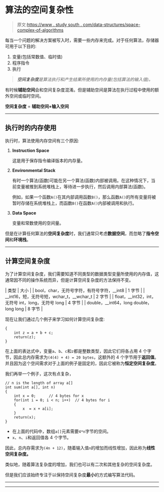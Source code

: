 # 算法的空间复杂性

> 原文:[https://www . study south . com/data-structures/space-complex-of-algorithms](https://www.studytonight.com/data-structures/space-complexity-of-algorithms)

每当一个问题的解决方案被写入时，需要一些内存来完成。对于任何算法，存储器可用于以下目的:

1.  变量(包括常数值、临时值)
2.  程序指令
3.  执行

> ***空间复杂度**是算法执行和产生结果所使用的内存量(包括算法的输入值)。*

有时候**辅助空间**会和空间复杂度混淆。但是辅助空间是算法在执行过程中使用的额外空间或临时空间。

**空间复杂度** = **辅助空间+输入空间**

* * *

## 执行时的内存使用

执行时，算法使用内存空间有三个原因:

1.  **Instruction Space**

    这是用于保存指令编译版本的内存量。

2.  **Environmental Stack**

    有时一个算法(函数)可能在另一个算法(函数)内部被调用。在这种情况下，当前变量被推到系统堆栈上，等待进一步执行，然后调用内部算法(函数)。

    例如，如果一个函数`A()`在其内部调用函数`B()`，那么函数`A()`的所有变量将被暂时存储在系统堆栈上，而函数`B()`在函数`A()`内部被调用和执行。

3.  **Data Space**

    变量和常数使用的空间量。

但是在计算任何算法的**空间复杂度**时，我们通常只考虑**数据空间**，而忽略了**指令空间**和**环境栈**。

* * *

## 计算空间复杂度

为了计算空间复杂度，我们需要知道不同类型的数据类型变量所使用的内存值，这通常因不同的操作系统而异，但是计算空间复杂度的方法保持不变。

| 类型 | 大小 |
| bool，char，无符号字符，有符号字符，__int8 | 1 字节 |
| __int16，短，无符号短，wchar_t，__wchar_t | 2 字节 |
| float，__int32，int，无符号 int，long，无符号 long | 4 字节 |
| double，__int64，long double，long long | 8 字节 |

现在让我们通过几个例子来学习如何计算空间复杂度:

```
{
    int z = a + b + c;
    return(z);
}
```

在上面的表达式中，变量`a`、`b`、`c`和`z`都是整数类型，因此它们将各占用 4 个字节，因此总内存需求为`(4(4) + 4) = 20 bytes`，这额外的 4 个字节用于**返回值**。并且因为这个空间需求对于上面的例子是固定的，因此它被称为**恒定空间复杂度**。

我们再举一个例子，这次有点复杂，

```
// n is the length of array a[]
int sum(int a[], int n)
{
	int x = 0;		// 4 bytes for x
	for(int i = 0; i < n; i++)	// 4 bytes for i
	{	
	    x  = x + a[i];		
	}
	return(x);
}
```

*   在上面的代码中，数组`a[]`元素需要`4*n`字节的空间。
*   `x`、`n`、`i`和返回值各 4 个字节。

因此，总内存需求为`(4n + 12)`，随着输入值`n`的增加而线性增加，因此称为**线性空间复杂度。**

类似地，随着算法复杂度的增加，我们也可以有二次和其他复杂的空间复杂度。

但是我们应该始终专注于以保持空间复杂度**最小**的方式编写算法代码。

* * *

* * *